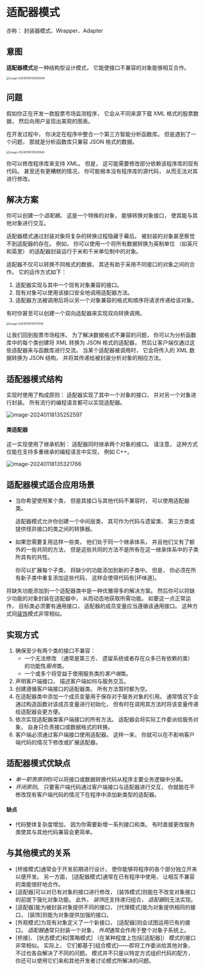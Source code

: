 # 适配器模式

亦称： 封装器模式、Wrapper、Adapter

##  意图

**适配器模式**是一种结构型设计模式， 它能使接口不兼容的对象能够相互合作。

<img src="/Users/ruichengm/knowledge_repository/design_mode/2.结构型模式/1.适配器模式/a.assets//image-20240118135008546.png" alt="image-20240118135008546" style="zoom:50%;" />

##  问题

假如你正在开发一款股票市场监测程序， 它会从不同来源下载 XML 格式的股票数据， 然后向用户呈现出美观的图表。

在开发过程中， 你决定在程序中整合一个第三方智能分析函数库。 但是遇到了一个问题， 那就是分析函数库只兼容 JSON 格式的数据。

<img src="/Users/ruichengm/knowledge_repository/design_mode/2.结构型模式/1.适配器模式/a.assets//image-20240118135035640.png" alt="image-20240118135035640" style="zoom:50%;" />

你可以修改程序库来支持 XML。 但是， 这可能需要修改部分依赖该程序库的现有代码。 甚至还有更糟糕的情况， 你可能根本没有程序库的源代码， 从而无法对其进行修改。



##  解决方案

你可以创建一个*适配器*。 这是一个特殊的对象， 能够转换对象接口， 使其能与其他对象进行交互。

适配器模式通过封装对象将复杂的转换过程隐藏于幕后。 被封装的对象甚至察觉不到适配器的存在。 例如， 你可以使用一个将所有数据转换为英制单位 （如英尺和英里） 的适配器封装运行于米和千米单位制中的对象。

适配器不仅可以转换不同格式的数据， 其还有助于采用不同接口的对象之间的合作。 它的运作方式如下：

1. 适配器实现与其中一个现有对象兼容的接口。
2. 现有对象可以使用该接口安全地调用适配器方法。
3. 适配器方法被调用后将以另一个对象兼容的格式和顺序将请求传递给该对象。

有时你甚至可以创建一个双向适配器来实现双向转换调用。

<img src="/Users/ruichengm/knowledge_repository/design_mode/2.结构型模式/1.适配器模式/a.assets//image-20240118135117544.png" alt="image-20240118135117544" style="zoom:50%;" />

让我们回到股票市场程序。 为了解决数据格式不兼容的问题， 你可以为分析函数库中的每个类创建将 XML 转换为 JSON 格式的适配器， 然后让客户端仅通过这些适配器来与函数库进行交流。 当某个适配器被调用时， 它会将传入的 XML 数据转换为 JSON 结构， 并将其传递给被封装分析对象的相应方法。



##  适配器模式结构

实现时使用了构成原则： 适配器实现了其中一个对象的接口， 并对另一个对象进行封装。 所有流行的编程语言都可以实现适配器。

![image-20240118135252597](/Users/ruichengm/knowledge_repository/design_mode/2.结构型模式/1.适配器模式/a.assets//image-20240118135252597.png)

#### 类适配器

这一实现使用了继承机制： 适配器同时继承两个对象的接口。 请注意， 这种方式仅能在支持多重继承的编程语言中实现， 例如 C++。

![image-20240118135321766](/Users/ruichengm/knowledge_repository/design_mode/2.结构型模式/1.适配器模式/a.assets//image-20240118135321766.png)

##  适配器模式适合应用场景

*  当你希望使用某个类， 但是其接口与其他代码不兼容时， 可以使用适配器类。

   适配器模式允许你创建一个中间层类， 其可作为代码与遗留类、 第三方类或提供怪异接口的类之间的转换器。

*  如果您需要复用这样一些类， 他们处于同一个继承体系， 并且他们又有了额外的一些共同的方法， 但是这些共同的方法不是所有在这一继承体系中的子类所具有的共性。

   你可以扩展每个子类， 将缺少的功能添加到新的子类中。 但是， 你必须在所有新子类中重复添加这些代码， 这样会使得代码有[坏味道]。

  将缺失功能添加到一个适配器类中是一种优雅得多的解决方案。 然后你可以将缺少功能的对象封装在适配器中， 从而动态地获取所需功能。 如要这一点正常运作， 目标类必须要有通用接口， 适配器的成员变量应当遵循该通用接口。 这种方式同[装饰](https://refactoringguru.cn/design-patterns/decorator)模式非常相似。

##  实现方式

1. 确保至少有两个类的接口不兼容：
   - 一个无法修改 （通常是第三方、 遗留系统或者存在众多已有依赖的类） 的功能性*服务*类。
   - 一个或多个将受益于使用服务类的*客户端*类。
2. 声明客户端接口， 描述客户端如何与服务交互。
3. 创建遵循客户端接口的适配器类。 所有方法暂时都为空。
4. 在适配器类中添加一个成员变量用于保存对于服务对象的引用。 通常情况下会通过构造函数对该成员变量进行初始化， 但有时在调用其方法时将该变量传递给适配器会更方便。
5. 依次实现适配器类客户端接口的所有方法。 适配器会将实际工作委派给服务对象， 自身只负责接口或数据格式的转换。
6. 客户端必须通过客户端接口使用适配器。 这样一来， 你就可以在不影响客户端代码的情况下修改或扩展适配器。



##  适配器模式优缺点

-  *单一职责原则*你可以将接口或数据转换代码从程序主要业务逻辑中分离。
-  *开闭原则*。 只要客户端代码通过客户端接口与适配器进行交互， 你就能在不修改现有客户端代码的情况下在程序中添加新类型的适配器。

#### 缺点

-  代码整体复杂度增加， 因为你需要新增一系列接口和类。 有时直接更改服务类使其与其他代码兼容会更简单。



##  与其他模式的关系

- [桥接模式]通常会于开发前期进行设计， 使你能够将程序的各个部分独立开来以便开发。 另一方面， [适配器模式]通常在已有程序中使用， 让相互不兼容的类能很好地合作。
- [适配器]可以对已有对象的接口进行修改， [装饰模式]则能在不改变对象接口的前提下强化对象功能。 此外， *装饰*还支持递归组合， *适配器*则无法实现。
- [适配器]能为被封装对象提供不同的接口， [代理模式]能为对象提供相同的接口， [装饰]则能为对象提供加强的接口。
- [外观模式]为现有对象定义了一个新接口， [适配器]则会试图运用已有的接口。 *适配器*通常只封装一个对象， *外观*通常会作用于整个对象子系统上。
- [桥接]、 [状态模式]和[策略模式] （在某种程度上包括[适配器]） 模式的接口非常相似。 实际上， 它们都基于[组合模式]——即将工作委派给其他对象， 不过也各自解决了不同的问题。 模式并不只是以特定方式组织代码的配方， 你还可以使用它们来和其他开发者讨论模式所解决的问题。